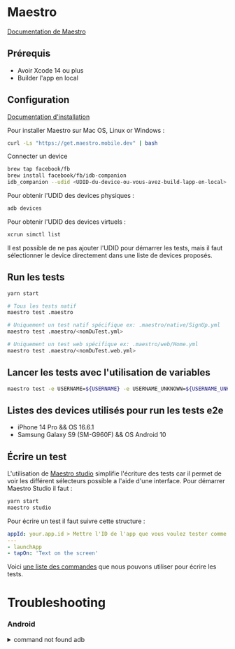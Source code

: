 # Maestro

[Documentation de Maestro](https://maestro.mobile.dev/)

## Prérequis

- Avoir Xcode 14 ou plus
- Builder l'app en local

## Configuration

[Documentation d'installation](https://maestro.mobile.dev/getting-started/installing-maestro)

Pour installer Maestro sur Mac OS, Linux or Windows :

```bash
curl -Ls "https://get.maestro.mobile.dev" | bash
```

Connecter un device

```bash
brew tap facebook/fb
brew install facebook/fb/idb-companion
idb_companion --udid <UDID-du-device-ou-vous-avez-build-lapp-en-local>
```

Pour obtenir l'UDID des devices physiques :

```bash
adb devices
```

Pour obtenir l'UDID des devices virtuels :

```bash
xcrun simctl list
```

Il est possible de ne pas ajouter l'UDID pour démarrer les tests, mais il faut sélectionner le device directement dans une liste de devices proposés.

## Run les tests

```bash
yarn start

# Tous les tests natif
maestro test .maestro

# Uniquement un test natif spécifique ex: .maestro/native/SignUp.yml
maestro test .maestro/<nomDuTest.yml>

# Uniquement un test web spécifique ex: .maestro/web/Home.yml
maestro test .maestro/<nomDuTest.web.yml>
```

## Lancer les tests avec l'utilisation de variables

```bash
maestro test -e USERNAME=${USERNAME} -e USERNAME_UNKNOWN=${USERNAME_UNKNOWN} -e NEW_USERNAME=${NEW_USERNAME} -e NUMBER_PHONE=${NUMBER_PHONE} -e PASSWORD=${PASSWORD} .maestro/
```

## Listes des devices utilisés pour run les tests e2e

- iPhone 14 Pro && OS 16.6.1
- Samsung Galaxy S9 (SM-G960F) && OS Android 10

## Écrire un test

L'utilisation de [Maestro studio](https://maestro.mobile.dev/getting-started/maestro-studio) simplifie l'écriture des tests car il permet de voir les différent sélecteurs possible a l'aide d'une interface. Pour démarrer Maestro Studio il faut :

```bash
yarn start
maestro studio
```

Pour écrire un test il faut suivre cette structure :

```yml
appId: your.app.id > Mettre l'ID de l'app que vous voulez tester comme "app.passculture.staging".
---
- launchApp
- tapOn: 'Text on the screen'
```

Voici [une liste des commandes](https://maestro.mobile.dev/api-reference/commands) que nous pouvons utiliser pour écrire les tests.

# **Troubleshooting**

### **Android**

<details>
  <summary>command not found adb</summary>
  <br/>
Pour vérifier si adb est installé il faut exécuter :

```bash
~/Library/Android/sdk/platform-tools/adb
```

Il imprimera la version d'ADB et le chemin. Copier le chemin d'installation d'adb, qui peut ressembler à `(/Users/user-name/Library/Android/sdk/platform-tools/adb)`.

Puis ouvrir le fichier `.zshrc` et ajouter comme ceci (ne pas ajouter `platform-tools/adb` dans `export ANDROID_HOME`):

```bash
export ANDROID_HOME=/Users/user-name/Library/Android/sdk
export PATH=$ANDROID_HOME/platform-tools:$PATH
export PATH=$ANDROID_HOME/tools:$PATH
export PATH=$ANDROID_HOME/tools/bin:$PATH
```

Enfin, redémarrer le terminal.

</details>
